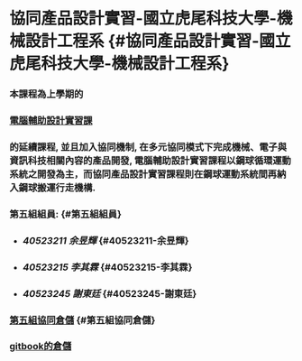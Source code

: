 # 協同產品設計實習-國立虎尾科技大學-機械設計工程系 {#協同產品設計實習-國立虎尾科技大學-機械設計工程系}

### 本課程為上學期的

### [電腦輔助設計實習課](http://lab.kmol.info/2017fall)

### 的延續課程, 並且加入協同機制, 在多元協同模式下完成機械、電子與資訊科技相關內容的產品開發, 電腦輔助設計實習課程以鋼球循環運動系統之開發為主，而協同產品設計實習課程則在鋼球運動系統間再納入鋼球搬運行走機構.

### 第五組組員: {#第五組組員}

* ### _40523211 余昱輝_ {#40523211-余昱輝}
* ### _40523215 李其霖_ {#40523215-李其霖}
* ### _40523245 謝東廷_ {#40523245-謝東廷}

### [第五組協同倉儲](https://github.com/s40523211/cd2018) {#第五組協同倉儲}

### [gitbook的倉儲](https://github.com/s40523211/gitbook/tree/master)



